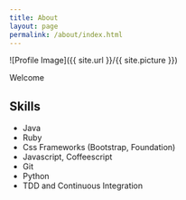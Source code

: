 ```yaml
---
title: About
layout: page
permalink: /about/index.html
---
```

![Profile Image]({{ site.url }}/{{ site.picture }})

<p></p>

<p>Welcome</p>

<h2>Skills</h2>

<ul class="skill-list">
	<li>Java</li>
	<li> Ruby</li>
	<li>Css Frameworks (Bootstrap, Foundation)</li>
	<li>Javascript, Coffeescript</li>
	<li>Git</li>
	<li>Python</li>
	<li>TDD and Continuous Integration</li>
</ul>
